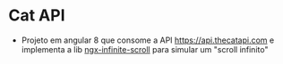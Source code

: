 # Cat API

* Projeto em angular 8 que consome a API https://api.thecatapi.com e implementa a lib <a href="https://www.npmjs.com/package/ngx-infinite-scroll/v/8.0.2">ngx-infinite-scroll</a> para simular um "scroll infinito"
